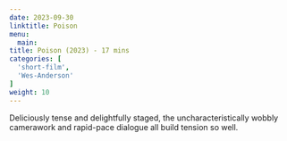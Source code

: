 ```yaml
---
date: 2023-09-30
linktitle: Poison
menu:
  main:
title: Poison (2023) - 17 mins
categories: [
  'short-film',
  'Wes-Anderson'
]
weight: 10
---
```


Deliciously tense and delightfully staged, the uncharacteristically wobbly camerawork and rapid-pace dialogue all build tension so well.

